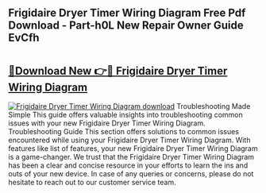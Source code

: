 ## Frigidaire Dryer Timer Wiring Diagram Free Pdf Download - Part-h0L New Repair Owner Guide EvCfh

# <h2><a href="http://dflnq2w.blite.top/?on=Frigidaire+Dryer+Timer+Wiring+Diagram">🔗Download New 👉🔴 Frigidaire Dryer Timer Wiring Diagram</a></h2>

[![Frigidaire Dryer Timer Wiring Diagram download](https://i.imgur.com/lujVjoI.png)](http://dflnq2w.blite.top/?on=Frigidaire+Dryer+Timer+Wiring+Diagram)
Troubleshooting Made Simple This guide offers valuable insights into troubleshooting common issues with your new Frigidaire Dryer Timer Wiring Diagram. Troubleshooting Guide This section offers solutions to common issues encountered while using your Frigidaire Dryer Timer Wiring Diagram. With features like list of features, your new Frigidaire Dryer Timer Wiring Diagram is a game-changer. We trust that the Frigidaire Dryer Timer Wiring Diagram has been a clear and concise resource in your efforts to learn the ins and outs of your new device. In case of any queries or concerns, please do not hesitate to reach out to our customer service team.
